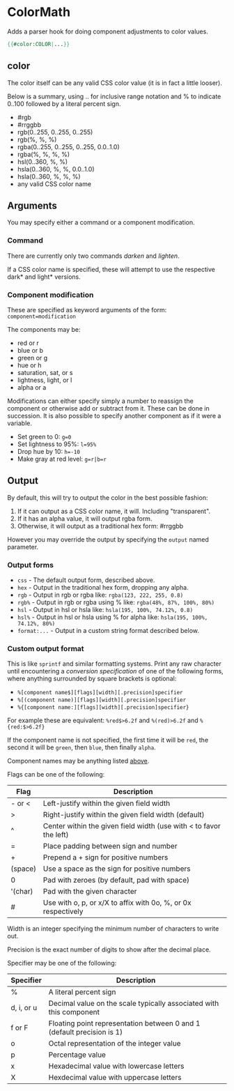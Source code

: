 # ColorMath #

Adds a parser hook for doing component adjustments to color values.

```mediawiki
{{#color:COLOR|...}}
```

## color ##

The color itself can be any valid CSS color value (it is in fact a little looser).

Below is a summary, using .. for inclusive range notation and % to indicate 0..100 followed by a literal percent sign.

* #rgb
* #rrggbb
* rgb(0..255, 0..255, 0..255)
* rgb(%, %, %)
* rgba(0..255, 0..255, 0..255, 0.0..1.0)
* rgba(%, %, %, %)
* hsl(0..360, %, %)
* hsla(0..360, %, %, 0.0..1.0)
* hsla(0..360, %, %, %)
* any valid CSS color name

## Arguments ##

You may specify either a command or a component modification.

### Command ###

There are currently only two commands *darken* and *lighten*.

If a CSS color name is specified, these will attempt to use the respective dark\* and light\* versions.

### Component modification ###

These are specified as keyword arguments of the form: `component=modification`

The components may be:

* red or r
* blue or b
* green or g
* hue or h
* saturation, sat, or s
* lightness, light, or l
* alpha or a

Modifications can either specify simply a number to reassign the component or otherwise add or subtract from it. These can be done in succession.
 It is also possible to specify another component as if it were a variable.

* Set green to 0: `g=0`
* Set lightness to 95%: `l=95%`
* Drop hue by 10: `h=-10`
* Make gray at red level: `g=r|b=r`

## Output ##

By default, this will try to output the color in the best possible fashion:

1. If it can output as a CSS color name, it will. Including "transparent".
2. If it has an alpha value, it will output rgba form.
3. Otherwise, it will output as a traditional hex form: #rrggbb

However you may override the output by specifying the `output` named parameter.

### Output forms ###

* `css` - The default output form, described above.
* `hex` - Output in the traditional hex form, dropping any alpha.
* `rgb` - Output in rgb or rgba like: `rgba(123, 222, 255, 0.8)`
* `rgb%` - Output in rgb or rgba using % like: `rgba(48%, 87%, 100%, 80%)`
* `hsl` - Output in hsl or hsla like: `hsla(195, 100%, 74.12%, 0.8)`
* `hsl%` - Output in hsl or hsla using % for alpha like: `hsla(195, 100%, 74.12%, 80%)`
* `format:...` - Output in a custom string format described below.

### Custom output format ###

This is like `sprintf` and similar formatting systems. Print any raw character until encountering a _conversion specification_ of one of the following forms, where anything surrounded by square brackets is optional:

* `%[component name$][flags][width][.precision]specifier`
* `%[(component name)][flags][width][.precision]specifier`
* `%{[component name:][flags][width][.precision]specifier}`

For example these are equivalent: `%red$>6.2f` and `%(red)>6.2f` and `%{red:$>6.2f}`

If the component name is not specified, the first time it will be `red`, the second it will be `green`, then `blue`, then finally `alpha`.

Component names may be anything listed [above](#Component-modification).

Flags can be one of the following:

| Flag    | Description                                                        |
| ------- | ------------------------------------------------------------------ |
| - or <  | Left-justify within the given field width                          |
| >       | Right-justify within the given field width (default)               |
| ^       | Center within the given field width (use with < to favor the left) |
| =       | Place padding between sign and number                              |
| +       | Prepend a + sign for positive numbers                              |
| (space) | Use a space as the sign for positive numbers                       |
| 0       | Pad with zeroes (by default, pad with space)                       |
| '(char) | Pad with the given character                                       |
| #       | Use with o, p, or x/X to affix with 0o, %, or 0x respectively      |

Width is an integer specifying the minimum number of characters to write out.

Precision is the exact number of digits to show after the decimal place.

Specifier may be one of the following:

| Specifier  | Description                                                            |
| ---------- | ---------------------------------------------------------------------- |
| %          | A literal percent sign                                                 |
| d, i, or u | Decimal value on the scale typically associated with this component    |
| f or F     | Floating point representation between 0 and 1 (default precision is 1) |
| o          | Octal representation of the integer value                              |
| p          | Percentage value                                                       |
| x          | Hexadecimal value with lowercase letters                               |
| X          | Hexdecimal value with uppercase letters                                |
